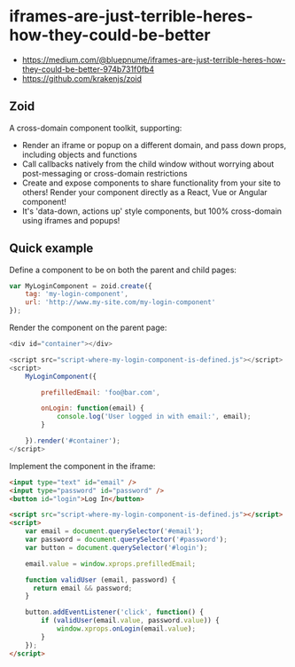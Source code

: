 iframes-are-just-terrible-heres-how-they-could-be-better
===

- https://medium.com/@bluepnume/iframes-are-just-terrible-heres-how-they-could-be-better-974b731f0fb4
- https://github.com/krakenjs/zoid

## Zoid

A cross-domain component toolkit, supporting:

- Render an iframe or popup on a different domain, and pass down props, including objects and functions
- Call callbacks natively from the child window without worrying about post-messaging or cross-domain restrictions
- Create and expose components to share functionality from your site to others!
Render your component directly as a React, Vue or Angular component!
- It's 'data-down, actions up' style components, but 100% cross-domain using iframes and popups!

## Quick example

Define a component to be on both the parent and child pages:

```js
var MyLoginComponent = zoid.create({
    tag: 'my-login-component',
    url: 'http://www.my-site.com/my-login-component'
});
```

Render the component on the parent page:

```js
<div id="container"></div>

<script src="script-where-my-login-component-is-defined.js"></script>
<script>
    MyLoginComponent({

        prefilledEmail: 'foo@bar.com',

        onLogin: function(email) {
            console.log('User logged in with email:', email);
        }

    }).render('#container');
</script>
```

Implement the component in the iframe:

```html
<input type="text" id="email" />
<input type="password" id="password" />
<button id="login">Log In</button>

<script src="script-where-my-login-component-is-defined.js"></script>
<script>
    var email = document.querySelector('#email');
    var password = document.querySelector('#password');
    var button = document.querySelector('#login');

    email.value = window.xprops.prefilledEmail;

    function validUser (email, password) {
      return email && password;
    }

    button.addEventListener('click', function() {
        if (validUser(email.value, password.value)) {
            window.xprops.onLogin(email.value);
        }
    });
</script>
```



